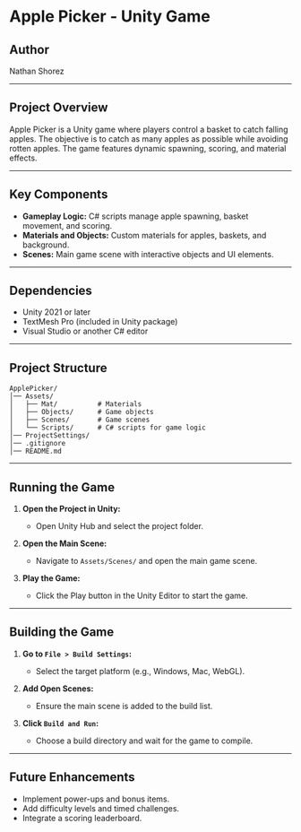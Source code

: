 # Apple Picker - Unity Game

## Author
Nathan Shorez

---

## Project Overview
Apple Picker is a Unity game where players control a basket to catch falling apples. The objective is to catch as many apples as possible while avoiding rotten apples. The game features dynamic spawning, scoring, and material effects.

---

## Key Components
- **Gameplay Logic:** C# scripts manage apple spawning, basket movement, and scoring.
- **Materials and Objects:** Custom materials for apples, baskets, and background.
- **Scenes:** Main game scene with interactive objects and UI elements.

---

## Dependencies
- Unity 2021 or later
- TextMesh Pro (included in Unity package)
- Visual Studio or another C# editor

---

## Project Structure
```
ApplePicker/
│── Assets/
│   ├── Mat/          # Materials
│   ├── Objects/      # Game objects
│   ├── Scenes/       # Game scenes
│   └── Scripts/      # C# scripts for game logic
│── ProjectSettings/
│── .gitignore
│── README.md
```

---

## Running the Game
1. **Open the Project in Unity:**
   - Open Unity Hub and select the project folder.

2. **Open the Main Scene:**
   - Navigate to `Assets/Scenes/` and open the main game scene.

3. **Play the Game:**
   - Click the Play button in the Unity Editor to start the game.

---

## Building the Game
1. **Go to `File > Build Settings`:**
   - Select the target platform (e.g., Windows, Mac, WebGL).

2. **Add Open Scenes:**
   - Ensure the main scene is added to the build list.

3. **Click `Build and Run`:**
   - Choose a build directory and wait for the game to compile.

---

## Future Enhancements
- Implement power-ups and bonus items.
- Add difficulty levels and timed challenges.
- Integrate a scoring leaderboard.

